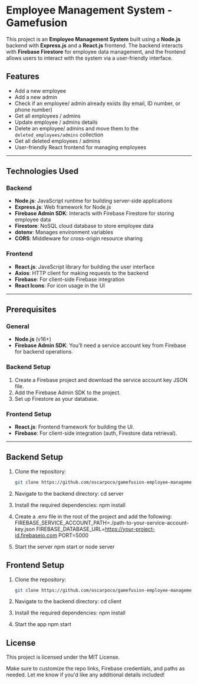 # Employee Management System - Gamefusion

This project is an **Employee Management System** built using a **Node.js** backend with **Express.js** and a **React.js** frontend. The backend interacts with **Firebase Firestore** for employee data management, and the frontend allows users to interact with the system via a user-friendly interface.

## Features

- Add a new employee
- Add a new admin
- Check if an employee/ admin already exists (by email, ID number, or phone number)
- Get all employees / admins
- Update employee / admins details
- Delete an employee/ admins and move them to the `deleted_employees/admins` collection
- Get all deleted employees / admins
- User-friendly React frontend for managing employees

---

## Technologies Used

### Backend

- **Node.js**: JavaScript runtime for building server-side applications
- **Express.js**: Web framework for Node.js
- **Firebase Admin SDK**: Interacts with Firebase Firestore for storing employee data
- **Firestore**: NoSQL cloud database to store employee data
- **dotenv**: Manages environment variables
- **CORS**: Middleware for cross-origin resource sharing

### Frontend

- **React.js**: JavaScript library for building the user interface
- **Axios**: HTTP client for making requests to the backend
- **Firebase**: For client-side Firebase integration
- **React Icons**: For icon usage in the UI

---

## Prerequisites

### General

- **Node.js** (v16+)
- **Firebase Admin SDK**: You’ll need a service account key from Firebase for backend operations.

### Backend Setup

1. Create a Firebase project and download the service account key JSON file.
2. Add the Firebase Admin SDK to the project.
3. Set up Firestore as your database.

### Frontend Setup

- **React.js**: Frontend framework for building the UI.
- **Firebase**: For client-side integration (auth, Firestore data retrieval).

---

## Backend Setup

1. Clone the repository:

   ```bash
   git clone https://github.com/oscarpoco/gamefusion-employee-management.git

2. Navigate to the backend directory:
   cd server

3. Install the required dependencies:
   npm install

4. Create a .env file in the root of the project and add the following:
   FIREBASE_SERVICE_ACCOUNT_PATH=./path-to-your-service-account-key.json
   FIREBASE_DATABASE_URL=https://your-project-id.firebaseio.com
   PORT=5000

5. Start the server
   npm start or node server

## Frontend Setup

1. Clone the repository:

   ```bash
   git clone https://github.com/oscarpoco/gamefusion-employee-management.git (if you cloned once , don't reclone it again)

2. Navigate to the backend directory:
   cd client

3. Install the required dependencies:
   npm install

4. Start the app
   npm start

## License
This project is licensed under the MIT License.

Make sure to customize the repo links, Firebase credentials, and paths as needed. Let me know if you'd like any additional details included!


